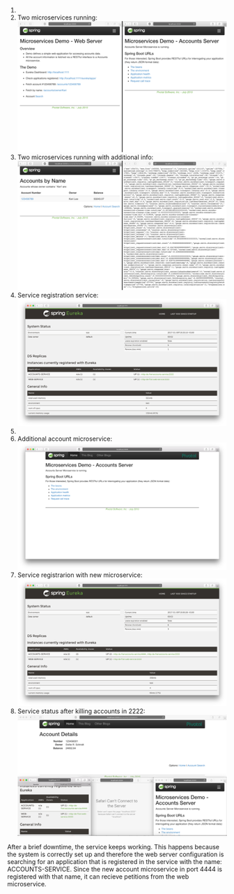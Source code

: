 1.  
 1. Two microservices running: ![Microservices](/images/Microservices_Running.png)
 2. Two microservices running with additional info: ![Microservices with more info](/images/Microservices_more_info.png)
2. Service registration service: ![Service registrarion service](/images/Service_status.png)
3.  
 1. Additional account microservice: ![Additional account microservice](/images/New_microservice.png)
 2. Service registrarion with new microservice: ![Service registrarion with new microservice](/images/Service_status_another_service.png)
4. Service status after killing accounts in 2222: ![New service status](/images/Keeps_working.png)

After a brief downtime, the service keeps working. This happens because the system is correctly set up and therefore the web server configuration is searching for an application that is registered in the service with the name: ACCOUNTS-SERVICE. Since the new account microservice in port 4444 is registered with that name, it can recieve petitions from the web microservice.
